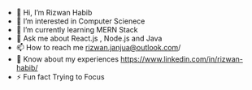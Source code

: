 - 👋 Hi, I’m Rizwan Habib
- 👀 I’m interested in Computer Scienece
- 🌱 I’m currently learning MERN Stack
- 💬 Ask me about React.js , Node.js and Java
- 📫 How to reach me rizwan.janjua@outlook.com/
- 📄 Know about my experiences https://www.linkedin.com/in/rizwan-habib/
- ⚡ Fun fact Trying to Focus
<!---
rizwan-habib/rizwan-habib is a ✨ special ✨ repository because its `README.md` (this file) appears on your GitHub profile.
You can click the Preview link to take a look at your changes.
--->
